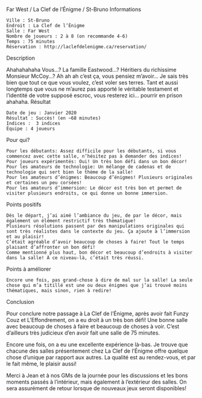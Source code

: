 
Far West / La Clef de l’Énigme / St-Bruno
Informations

    Ville : St-Bruno
    Endroit : La Clef de l’Énigme
    Salle : Far West
    Nombre de joueurs : 2 à 8 (on recommande 4-6)
    Temps : 75 minutes
    Réservation : http://laclefdelenigme.ca/reservation/

Description

Ahahahahaha
Vous…? La famille Eastwood…? Héritiers du richissime Monsieur McCoy…? Ah ah ah c’est ça, vous pensiez m’avoir… Je sais très bien que tout ce que vous voulez, c’est voler ses terres. Tant et aussi longtemps que vous ne m’aurez pas apporté le véritable testament et l’identité de votre supposé escroc, vous resterez ici… pourrir en prison ahahaha. 
Résultat

    Date de jeu : Janvier 2020
    Résultat : Succès! (en ~68 minutes)
    Indices :  3 indices
    Équipe : 4 joueurs

Pour qui?

    Pour les débutants: Assez difficile pour les débutants, si vous commencez avec cette salle, n’hésitez pas à demander des indices!
    Pour joueurs expérimentés: Oui! Un très bon défi dans un bon décor!
    Pour les amateurs de technologie: Un mélange de cadenas et de technologie qui sert bien le thème de la salle!
    Pour les amateurs d’énigmes: Beaucoup d’énigmes! Plusieurs originales et certaines un peu corsées!
    Pour les amateurs d’immersion: Le décor est très bon et permet de visiter plusieurs endroits, ce qui donne un bonne immersion.

 Points positifs

    Dès le départ, j’ai aimé l’ambiance du jeu, de par le décor, mais également un élément restrictif très thématique!
    Plusieurs résolutions passent par des manipulations originales qui sont très réalistes dans le contexte du jeu. Ça ajoute à l’immersion et au plaisir!
    C’était agréable d’avoir beaucoup de choses à faire! Tout le temps plaisant d’affronter un bon défi!
    Comme mentionné plus haut, bon décor et beaucoup d’endroits à visiter dans la salle! À ce niveau-là, c’était très réussi.

Points à améliorer

    Encore une fois, pas grand-chose à dire de mal sur la salle! La seule chose qui m’a titillé est une ou deux énigmes que j’ai trouvé moins thématiques, mais sinon, rien à redire!

Conclusion

Pour conclure notre passage à La Clef de l’Énigme, après avoir fait Funzy Couz et L’Effondrement, on a eu droit à un très bon défi! Une bonne salle avec beaucoup de choses à faire et beaucoup de choses à voir. C’est d’ailleurs très judicieux d’en avoir fait une salle de 75 minutes.

Encore une fois, on a eu une excellente expérience là-bas. Je trouve que chacune des salles présentement chez La Clef de l’Énigme offre quelque chose d’unique par rapport aux autres. La qualité est au rendez-vous, et par le fait même, le plaisir aussi!

Merci à Jean et à nos GMs de la journée pour les discussions et les bons moments passés à l’intérieur, mais également à l’extérieur des salles. On sera assurément de retour lorsque de nouveaux jeux seront disponibles!
